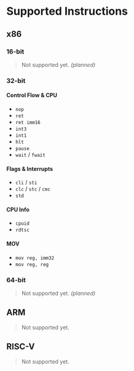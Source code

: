 # Supported Instructions

## x86

### 16-bit
> Not supported yet. *(planned)*

### 32-bit

#### Control Flow & CPU
- `nop`
- `ret`
- `ret imm16`
- `int3`
- `int1`
- `hlt`
- `pause`
- `wait` / `fwait`

#### Flags & Interrupts
- `cli` / `sti`
- `clc` / `stc` / `cmc`
- `std`

#### CPU Info
- `cpuid`
- `rdtsc`

#### MOV
- `mov reg, imm32`
- `mov reg, reg`

### 64-bit
> Not supported yet. *(planned)*

## ARM
> Not supported yet.

## RISC-V
> Not supported yet.